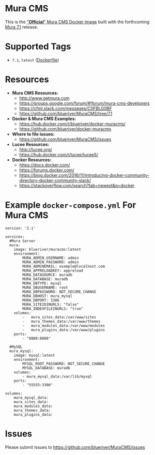 # Mura CMS

This is the ["**Official**" Mura CMS Docker image](https://hub.docker.com/r/blueriver/muracms/) built with the forthcoming [Mura 7.1](https://github.com/blueriver/MuraCMS/tree/7.1) release. 

# Supported Tags

* `7.1`, `latest` ([Dockerfile](https://github.com/blueriver/MuraCMS/blob/7.1/core/docker/build/Dockerfile))

# Resources

* **Mura CMS Resources:**
    * http://www.getmura.com
    * https://groups.google.com/forum/#!forum/mura-cms-developers
    * https://cfml.slack.com/messages/C0FBLG0BF
    * https://github.com/blueriver/MuraCMS/tree/7.1
* **Docker & Mura CMS Examples:**
    * https://hub.docker.com/r/blueriver/docker-muracms/
    * https://github.com/blueriver/docker-muracms
* **Where to file issues:**
    * https://github.com/blueriver/MuraCMS/issues
* **Lucee Resources:**
    * http://lucee.org/
    * https://hub.docker.com/r/lucee/lucee5/
* **Docker Resources:**
    * https://docs.docker.com/
    * https://forums.docker.com/
    * https://blog.docker.com/2016/11/introducing-docker-community-directory-docker-community-slack/
    * https://stackoverflow.com/search?tab=newest&q=docker

# Example `docker-compose.yml` For Mura CMS

```
version: '2.1'

services:
  #Mura Server
  mura:
    image: blueriver/muracms:latest
    environment:
        MURA_ADMIN_USERNAME: admin
        MURA_ADMIN_PASSWORD: admin
        MURA_ADMINEMAIL: example@localhost.com
        MURA_APPRELOADKEY: appreload
        MURA_DATASOURCE: muradb
        MURA_DATABASE: muradb
        MURA_DBTYPE: mysql
        MURA_DBUSERNAME: root
        MURA_DBPASSWORD: NOT_SECURE_CHANGE
        MURA_DBHOST: mura_mysql
        MURA_DBPORT: 3306
        MURA_SITEIDINURLS: "false"
        MURA_INDEXFILEINURLS: "true"
    volumes:
        -   mura_sites_data:/var/www/sites
        -   mura_themes_data:/var/www/themes
        -   mura_modules_data:/var/www/modules
        -   mura_plugins_data:/var/www/plugins
    ports:
        - "8888:8888"

  #MySQL
  mura_mysql:
    image: mysql:latest
    environment:
        MYSQL_ROOT_PASSWORD: NOT_SECURE_CHANGE
        MYSQL_DATABASE: muradb
    volumes:
        - mura_mysql_data:/var/lib/mysql
    ports:
        - "55555:3306"

volumes:
    mura_mysql_data:
    mura_sites_data:
    mura_modules_data:
    mura_themes_data:
    mura_plugins_data:
```

# Issues

Please submit issues to https://github.com/blueriver/MuraCMS/issues